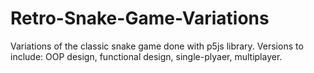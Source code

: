 # Retro-Snake-Game-Variations
Variations of the classic snake game done with p5js library. Versions to include: OOP design, functional design, single-plyaer, multiplayer. 
